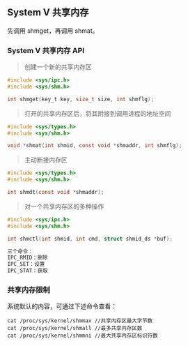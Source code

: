 ## System V 共享内存

先调用 shmget，再调用 shmat。

### System V 共享内存 API

> 创建一个新的共享内存区

```c
#include <sys/ipc.h>
#include <sys/shm.h>

int shmget(key_t key, size_t size, int shmflg);
```

> 打开的共享内存区后，将其附接到调用进程的地址空间

```c
#include <sys/types.h>
#include <sys/shm.h>

void *shmat(int shmid, const void *shmaddr, int shmflg);
```

> 主动断接内存区

```c
#include <sys/types.h>
#include <sys/shm.h>

int shmdt(const void *shmaddr);
```

> 对一个共享内存区的多种操作

```c
#include <sys/ipc.h>
#include <sys/shm.h>

int shmctl(int shmid, int cmd, struct shmid_ds *buf);

三个命令：
IPC_RMID：删除 
IPC_SET：设置 
IPC_STAT：获取
```

### 共享内存限制

系统默认的内容，可通过下述命令查看：

```shell
cat /proc/sys/kernel/shmmax //共享内存区最大字节数
cat /proc/sys/kernel/shmall //最多共享内存区数
cat /proc/sys/kernel/shmmni //最大共享内存区标识符数
```
